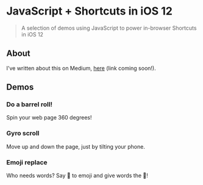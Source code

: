 # JavaScript + Shortcuts in iOS 12

> A selection of demos using JavaScript to power in-browser Shortcuts in iOS 12

## About

I've written about this on Medium, [here](#) (link coming soon!).

## Demos

### Do a barrel roll!

Spin your web page 360 degrees!

### Gyro scroll

Move up and down the page, just by tilting your phone.

### Emoji replace

Who needs words? Say 👋 to emoji and give words the 👢!
